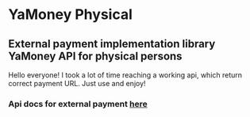 # YaMoney Physical

## External payment implementation library YaMoney API for physical persons

Hello everyone! I took a lot of time reaching a working api, which return correct payment URL. Just use and enjoy!

### Api docs for external payment [here](https://yandex.ru/dev/money/doc/dg/reference/process-external-payments-docpage/)
